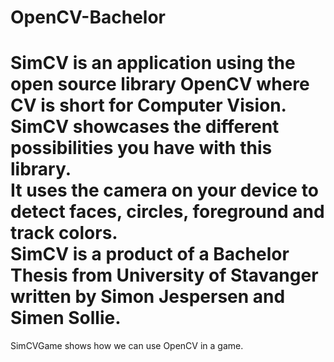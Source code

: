 OpenCV-Bachelor
===============
SimCV is an application using the open source library OpenCV where CV is short for Computer Vision.  
SimCV showcases the different possibilities you have with this library.  
It uses the camera on your device to detect faces, circles, foreground and track colors.  
SimCV is a product of a Bachelor Thesis from University of Stavanger written by Simon Jespersen and Simen Sollie.  
===============  
SimCVGame shows how we can use OpenCV in a game.
